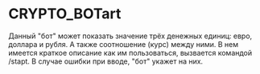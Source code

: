 # CRYPTO_BOTart
Данный "бот" может показать значение трёх денежных единиц: евро, доллара и рубля.
А также соотношение (курс) между ними.
В нем имеется краткое описание как им пользоваться, вызвается командой /stapt.
В случае ошибки при вводе, "бот" укажет на них.
